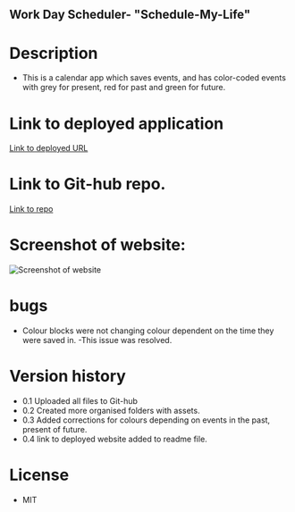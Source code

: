 ## Work Day Scheduler- "Schedule-My-Life"

# Description

- This is a calendar app which saves events, and has color-coded events with grey for present, red for past and green for future.

# Link to deployed application

[Link to deployed URL]()

# Link to Git-hub repo.

[Link to repo](https://github.com/Laura-Kam/Schedule-my-life)

# Screenshot of website:

![Screenshot of website](https://github.com/Laura-Kam/Schedule-my-life/issues/1#issue-1328676482)

# bugs

- Colour blocks were not changing colour dependent on the time they were saved in.
  -This issue was resolved.

# Version history

- 0.1 Uploaded all files to Git-hub
- 0.2 Created more organised folders with assets.
- 0.3 Added corrections for colours depending on events in the past, present of future.
- 0.4 link to deployed website added to readme file.

# License

- MIT
